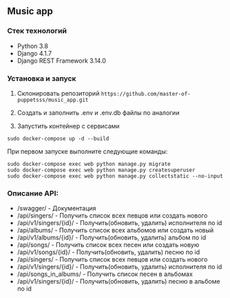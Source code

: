 ## Music app
### Стек технологий
- Python 3.8
- Django 4.1.7
- Django REST Framework 3.14.0

### Установка и запуск

1. Cклонировать репозиторий `https://github.com/master-of-puppetsss/music_app.git`

2. Создать и заполнить .env и .env.db файлы по аналогии

3. Запустить контейнер с сервисами

```
sudo docker-compose up -d --build
```

При первом запуске выполните следующие команды:

```
sudo docker-compose exec web python manage.py migrate
sudo docker-compose exec web python manage.py createsuperuser
sudo docker-compose exec web python manage.py collectstatic --no-input
```

### Описание API:

- /swagger/ - Документация
- /api/singers/ - Получить список всех певцов или создать нового
- /api/v1/singers/{id}/ - Получить(обновить, удалить) исполнителя по id
- /api/albums/ - Получить список всех альбомов или создать новый
- /api/v1/albums/{id}/ - Получить(обновить, удалить) альбом по id
- /api/songs/ - Получить список всех песен или создать новую
- /api/v1/songs/{id}/ - Получить(обновить, удалить) песню по id
- /api/singers/ - Получить список всех певцов или создать нового
- /api/v1/singers/{id}/ - Получить(обновить, удалить) исполнителя по id
- /api/songs_in_albums/ - Получить список песен в альбомах
- /api/v1/singers/{id}/ - Получить(обновить, удалить) песню в альбоме по id
